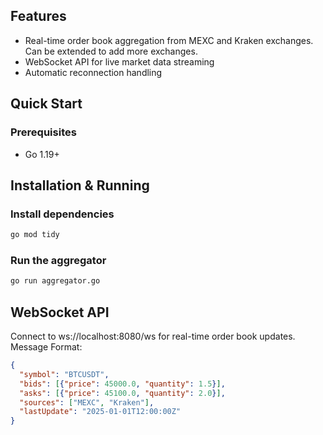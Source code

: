 ## Features

- Real-time order book aggregation from MEXC and Kraken exchanges. Can be extended to add more exchanges.
- WebSocket API for live market data streaming
- Automatic reconnection handling

## Quick Start

### Prerequisites
- Go 1.19+

## Installation & Running

### Install dependencies
```bash
go mod tidy
```

### Run the aggregator
```bash
go run aggregator.go
```

## WebSocket API
Connect to ws://localhost:8080/ws for real-time order book updates.
Message Format:

```json
{
  "symbol": "BTCUSDT",
  "bids": [{"price": 45000.0, "quantity": 1.5}],
  "asks": [{"price": 45100.0, "quantity": 2.0}],
  "sources": ["MEXC", "Kraken"],
  "lastUpdate": "2025-01-01T12:00:00Z"
}
```